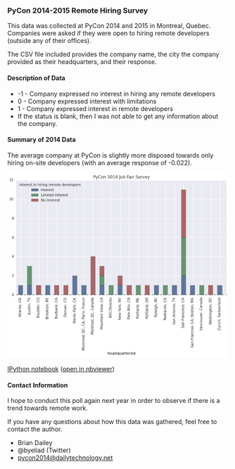 ### PyCon 2014-2015 Remote Hiring Survey

This data was collected at PyCon 2014 and 2015 in Montreal, Quebec. Companies were
asked if they were open to hiring remote developers (outside any of their offices).

The CSV file included provides the company name, the city the company provided
as their headquarters, and their response.

#### Description of Data

- -1 - Company expressed no interest in hiring any remote developers
- 0 - Company expressed interest with limitations
- 1 - Company expressed interest in remote developers
- If the status is blank, then I was not able to get any information about the company.

#### Summary of 2014 Data

The average company at PyCon is slightly more disposed towards only hiring
on-site developers (with an average response of -0.022).

![Pycon 2014 Job Fair Survey Crosstab Stacked Bar Chart](/pycon_2014_job_fair_survey_crosstab_stacked_bar_chart.png)

[IPython notebook](https://raw.githubusercontent.com/briandailey/pycon-job-fair/master/pycon_2014_job_fair_survey_analysis.ipynb)
([open in nbviewer](http://nbviewer.ipython.org/github/briandailey/pycon-job-fair/blob/master/pycon_2014_job_fair_survey_analysis.ipynb))

#### Contact Information

I hope to conduct this poll again next year in order to observe if there
is a trend towards remote work.

If you have any questions about how this data was gathered, feel free to
contact the author.

- Brian Dailey
- @byeliad (Twitter)
- pycon2014@dailytechnology.net

